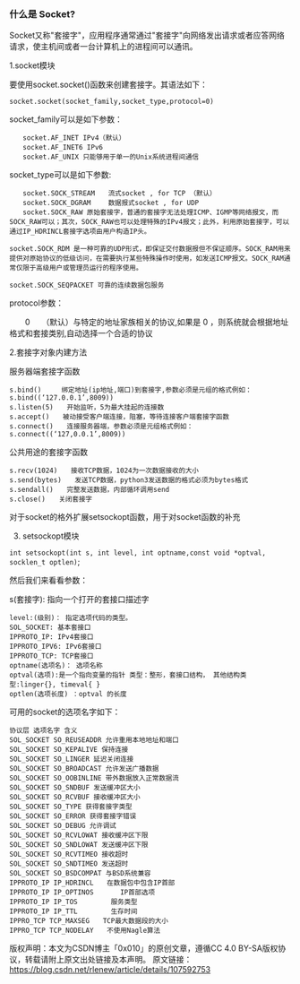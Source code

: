### 什么是 Socket?

Socket又称"套接字"，应用程序通常通过"套接字"向网络发出请求或者应答网络请求，使主机间或者一台计算机上的进程间可以通讯。

1.socket模块

要使用socket.socket()函数来创建套接字。其语法如下：

`socket.socket(socket_family,socket_type,protocol=0)`

socket_family可以是如下参数：
```
　　socket.AF_INET IPv4（默认）
　　socket.AF_INET6 IPv6
　　socket.AF_UNIX 只能够用于单一的Unix系统进程间通信
```
socket_type可以是如下参数:
```
　　socket.SOCK_STREAM　　流式socket , for TCP （默认）
　　socket.SOCK_DGRAM　　 数据报式socket , for UDP
　　socket.SOCK_RAW 原始套接字，普通的套接字无法处理ICMP、IGMP等网络报文，而SOCK_RAW可以；其次，SOCK_RAW也可以处理特殊的IPv4报文；此外，利用原始套接字，可以通过IP_HDRINCL套接字选项由用户构造IP头。

socket.SOCK_RDM 是一种可靠的UDP形式，即保证交付数据报但不保证顺序。SOCK_RAM用来提供对原始协议的低级访问，在需要执行某些特殊操作时使用，如发送ICMP报文。SOCK_RAM通常仅限于高级用户或管理员运行的程序使用。

socket.SOCK_SEQPACKET 可靠的连续数据包服务
```

protocol参数：

　　0　　（默认）与特定的地址家族相关的协议,如果是 0 ，则系统就会根据地址格式和套接类别,自动选择一个合适的协议

2.套接字对象内建方法

服务器端套接字函数
```
s.bind()　　　绑定地址(ip地址,端口)到套接字,参数必须是元组的格式例如：s.bind((‘127.0.0.1’,8009))
s.listen(5)　　开始监听，5为最大挂起的连接数
s.accept()　　被动接受客户端连接，阻塞，等待连接客户端套接字函数
s.connect()　　连接服务器端，参数必须是元组格式例如：s.connect((‘127,0.0.1’,8009))
```
公共用途的套接字函数
```
s.recv(1024)　　接收TCP数据，1024为一次数据接收的大小
s.send(bytes)　　发送TCP数据，python3发送数据的格式必须为bytes格式
s.sendall()　　完整发送数据，内部循环调用send
s.close()　　关闭套接字
```
对于socket的格外扩展setsockopt函数，用于对socket函数的补充

3. setsockopt模块

`int setsockopt(int s, int level, int optname,const void *optval, socklen_t optlen)`;

然后我们来看看参数：

s(套接字): 指向一个打开的套接口描述字
```
level:(级别)： 指定选项代码的类型。
SOL_SOCKET: 基本套接口
IPPROTO_IP: IPv4套接口
IPPROTO_IPV6: IPv6套接口
IPPROTO_TCP: TCP套接口
optname(选项名)： 选项名称
optval(选项):是一个指向变量的指针 类型：整形，套接口结构， 其他结构类型:linger{}, timeval{ }
optlen(选项长度) ：optval 的长度
```
可用的socket的选项名字如下：
```
协议层 选项名字 含义
SOL_SOCKET SO_REUSEADDR 允许重用本地地址和端口
SOL_SOCKET SO_KEPALIVE 保持连接
SOL_SOCKET SO_LINGER 延迟关闭连接
SOL_SOCKET SO_BROADCAST 允许发送广播数据
SOL_SOCKET SO_OOBINLINE 带外数据放入正常数据流
SOL_SOCKET SO_SNDBUF 发送缓冲区大小
SOL_SOCKET SO_RCVBUF 接收缓冲区大小
SOL_SOCKET SO_TYPE 获得套接字类型
SOL_SOCKET SO_ERROR 获得套接字错误
SOL_SOCKET SO_DEBUG 允许调试
SOL_SOCKET SO_RCVLOWAT 接收缓冲区下限
SOL_SOCKET SO_SNDLOWAT 发送缓冲区下限
SOL_SOCKET SO_RCVTIMEO 接收超时
SOL_SOCKET SO_SNDTIMEO 发送超时
SOL_SOCKET SO_BSDCOMPAT 与BSD系统兼容
IPPROTO_IP IP_HDRINCL　　在数据包中包含IP首部
IPPROTO_IP IP_OPTINOS　　　　IP首部选项　
IPPROTO_IP IP_TOS　　　　　服务类型
IPPROTO_IP IP_TTL　　　　　生存时间
IPPRO_TCP TCP_MAXSEG　　TCP最大数据段的大小
IPPRO_TCP TCP_NODELAY　　不使用Nagle算法
```
版权声明：本文为CSDN博主「0x010」的原创文章，遵循CC 4.0 BY-SA版权协议，转载请附上原文出处链接及本声明。
原文链接：https://blog.csdn.net/rlenew/article/details/107592753
